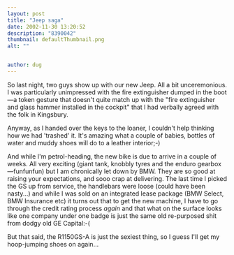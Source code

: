 ```yaml
---
layout: post
title: "Jeep saga"
date: 2002-11-30 13:20:52
description: "8390042"
thumbnail: defaultThumbnail.png
alt: ""


author: dug
---
```


<p>So last night, two guys show up with our new Jeep. All a bit unceremonious. I was particularly unimpressed with the fire extinguisher dumped in the boot&mdash;a token gesture that doesn't quite match up with the "fire extinguisher and glass hammer installed in the cockpit" that I had verbally agreed with the folk in Kingsbury.</p>

<p>Anyway, as I handed over the keys to the loaner, I couldn't help thinking how we had 'trashed' it. It's amazing what a couple of babies, bottles of water and muddy shoes will do to a leather interior;-)</p>

<p>And while I'm petrol-heading, the new bike is due to arrive in a couple of weeks. All very exciting (giant tank, knobbly tyres and the enduro gearbox&mdash;funfunfun) but I am chronically let down by <span class="caps">BMW.</span> They are so good at raising your expectations, and sooo crap at delivering. The last time I picked the GS up from service, the handlebars were loose (could have been nasty...) and while I was sold on an integrated lease package (BMW Select, <span class="caps">BMW</span> Insurance etc) it turns out that to get the new machine, I have to go through the credit rating process <em>again</em> and that what on the surface looks like one company under one badge is just the same old re-purposed shit from dodgy old GE Capital:-(</p>

<p>But that said, the <span class="caps">R1150GS</span>-A is just the sexiest thing, so I guess I'll get my hoop-jumping shoes on again...</p>

